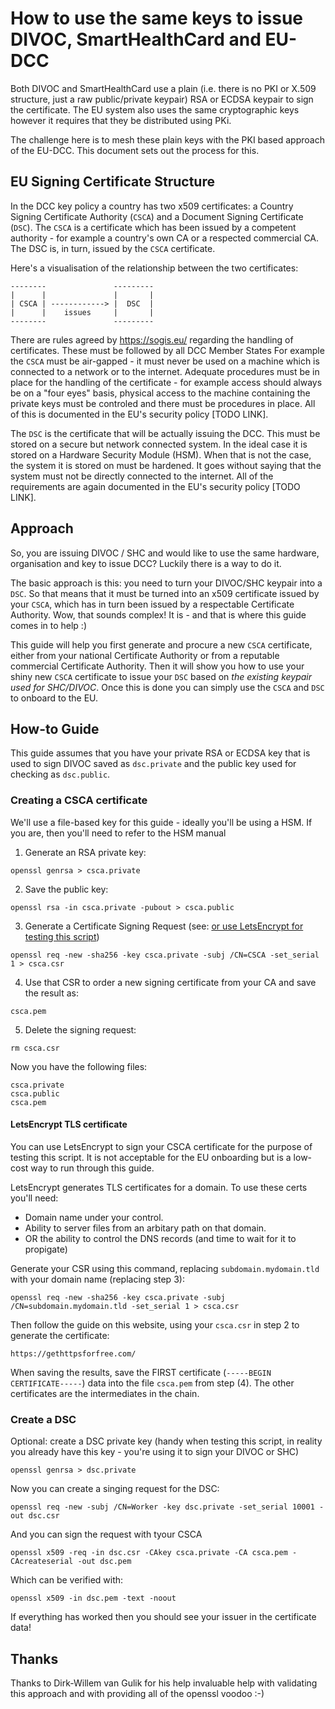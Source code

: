 # How to use the same keys to issue DIVOC, SmartHealthCard and EU-DCC

Both DIVOC and SmartHealthCard use a plain (i.e. there is no PKI or X.509 structure, just a raw public/private keypair) RSA or ECDSA keypair to sign the certificate. The EU system also uses the same cryptographic keys however it requires that they be distributed using PKi.

The challenge here is to mesh these plain keys with the PKI based approach of the EU-DCC. This document sets out the process for this.

## EU Signing Certificate Structure

In the DCC key policy a country has two x509 certificates: a Country Signing Certificate Authority (`CSCA`) and a Document Signing Certificate (`DSC`). The `CSCA` is a certificate which has been issued by a competent authority - for example a country's own CA or a respected commercial CA. The DSC is, in turn, issued by the `CSCA` certificate.

Here's a visualisation of the relationship between the two certificates:

	--------               ---------
	|      |               |       |
	| CSCA | ------------> |  DSC  |
	|      |    issues     |       |
	--------               ---------

There are rules agreed by https://sogis.eu/ regarding the handling of certificates. These must be followed by all DCC Member States For example the `CSCA` must be air-gapped - it must never be used on a machine which is connected to a network or to the internet. Adequate procedures must be in place for the handling of the certificate - for example access should always be on a "four eyes" basis, physical access to the machine containing the private keys must be controled and there must be procedures in place. All of this is documented in the EU's security policy [TODO LINK].

The `DSC` is the certificate that will be actually issuing the DCC. This must be stored on a secure but network connected system. In the ideal case it is stored on a Hardware Security Module (HSM). When that is not the case, the system it is stored on must be hardened. It goes without saying that the system must not be directly connected to the internet. All of the requirements are again documented in the EU's security policy [TODO LINK].

## Approach

So, you are issuing DIVOC / SHC and would like to use the same hardware, organisation and key to issue DCC? Luckily there is a way to do it.

The basic approach is this: you need to turn your DIVOC/SHC keypair into a `DSC`. So that means that it must be turned into an x509 certificate issued by your `CSCA`, which has in turn been issued by a respectable Certificate Authority. Wow, that sounds complex! It is - and that is where this guide comes in to help :)

This guide will help you first generate and procure a new `CSCA` certificate, either from your national Certificate Authority or from a reputable commercial Certificate Authority. Then it will show you how to use your shiny new `CSCA` certificate to issue your `DSC` based on *the existing keypair used for SHC/DIVOC*. Once this is done you can simply use the `CSCA` and `DSC` to onboard to the EU.

## How-to Guide

This guide assumes that you have your private RSA or ECDSA key that is used to sign DIVOC saved as `dsc.private` and the public key used for checking as `dsc.public`.

### Creating a CSCA certificate

We'll use a file-based key for this guide - ideally you'll be using a HSM. If you are, then you'll need to refer to the HSM manual 

1. Generate an RSA private key:

```
openssl genrsa > csca.private
```

2. Save the public key:

```
openssl rsa -in csca.private -pubout > csca.public
```

3. Generate a Certificate Signing Request (see: [or use LetsEncrypt for testing this script](#letsencrypt-tls-certificate))

```
openssl req -new -sha256 -key csca.private -subj /CN=CSCA -set_serial 1 > csca.csr
```

4. Use that CSR to order a new signing certificate from your CA and save the result as:

```
csca.pem
```

5. Delete the signing request:

```
rm csca.csr
```

Now you have the following files:

```
csca.private
csca.public
csca.pem
```

#### LetsEncrypt TLS certificate

You can use LetsEncrypt to sign your CSCA certificate for the purpose of testing this script. It is not acceptable for the EU onboarding but is a low-cost way to run through this guide.

LetsEncrypt generates TLS certificates for a domain. To use these certs you'll need:

* Domain name under your control.
* Ability to server files from an arbitary path on that domain.
* OR the ability to control the DNS records (and time to wait for it to propigate)

Generate your CSR using this command, replacing `subdomain.mydomain.tld` with your domain name (replacing step 3):

```openssl req -new -sha256 -key csca.private -subj /CN=subdomain.mydomain.tld -set_serial 1 > csca.csr```

Then follow the guide on this website, using your `csca.csr` in step 2 to generate the certificate:

	https://gethttpsforfree.com/

When saving the results, save the FIRST certificate (`-----BEGIN CERTIFICATE-----`) data into the file `csca.pem`  from step (4). The other certificates are the intermediates in the chain.

### Create a DSC

Optional: create a DSC private key (handy when testing this script, in reality you already have this key - you're using it to sign your DIVOC or SHC)

	openssl genrsa > dsc.private

Now you can create a singing request for the DSC:

	openssl req -new -subj /CN=Worker -key dsc.private -set_serial 10001 -out dsc.csr

And you can sign the request with tyour CSCA

	openssl x509 -req -in dsc.csr -CAkey csca.private -CA csca.pem -CAcreateserial -out dsc.pem

Which can be verified with:

	openssl x509 -in dsc.pem -text -noout 

If everything has worked then you should see your issuer in the certificate data!

## Thanks

Thanks to Dirk-Willem van Gulik for his help invaluable help with validating this approach and with providing all of the openssl voodoo :-)



